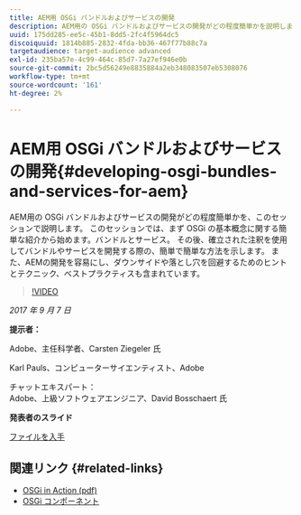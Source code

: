 ```yaml
---
title: AEM用 OSGi バンドルおよびサービスの開発
description: AEM用の OSGi バンドルおよびサービスの開発がどの程度簡単かを説明します。 このセッションでは、まず OSGi の基本概念に関する簡単な紹介から始めます。
uuid: 175dd285-ee5c-45b1-8dd5-2fc4f5964dc5
discoiquuid: 1814b885-2832-4fda-bb36-467f77b88c7a
targetaudience: target-audience advanced
exl-id: 235ba57e-4c99-464c-85d7-7a27ef946e0b
source-git-commit: 2bc5d56249e8835884a2eb348083507eb5308076
workflow-type: tm+mt
source-wordcount: '161'
ht-degree: 2%

---
```


# AEM用 OSGi バンドルおよびサービスの開発{#developing-osgi-bundles-and-services-for-aem}

AEM用の OSGi バンドルおよびサービスの開発がどの程度簡単かを、このセッションで説明します。 このセッションでは、まず OSGi の基本概念に関する簡単な紹介から始めます。バンドルとサービス。 その後、確立された注釈を使用してバンドルやサービスを開発する際の、簡単で簡単な方法を示します。 また、AEMの開発を容易にし、ダウンサイドや落とし穴を回避するためのヒントとテクニック、ベストプラクティスも含まれています。

>[!VIDEO](https://video.tv.adobe.com/v/19654/?quality=9)

*2017 年 9 月 7 日*

**提示者：**

Adobe、主任科学者、Carsten Ziegeler 氏

Karl Pauls、コンピューターサイエンティスト、Adobe

チャットエキスパート：\
Adobe、上級ソフトウェアエンジニア、David Bosschaert 氏

**発表者のスライド**

[ファイルを入手](assets/aem-gems-osgi-best-practices-090617.pdf)

## 関連リンク {#related-links}

* [OSGi in Action (pdf)](https://manning-content.s3.amazonaws.com/download/9/86fba2b-2ea2-48cc-855d-39e06df49ceb/OSGIiAsamplech1.pdf)
* [OSGi コンポーネント](https://blog.osoco.de/2015/08/osgi-components-simply-simple-part-i/)